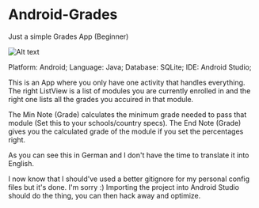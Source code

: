 # Android-Grades
Just a simple Grades App (Beginner)

![Alt text](http://www.rijadzuzo.co.nf/img/modulo-main.png "Modulo Main Screen")

Platform: Android;
Language: Java;
Database: SQLite;
IDE: Android Studio;

This is an App where you only have one activity that handles everything.
The right ListView is a list of modules you are currently enrolled in and the right one lists all the grades you accuired
in that module.

The Min Note (Grade) calculates the minimum grade needed to pass that module (Set this to your schools/country specs).
The End Note (Grade) gives you the calculated grade of the module if you set the percentages right.

As you can see this in German and I don't have the time to translate it into English.

I now know that I should've used a better gitignore for my personal config files but it's done. I'm sorry :)
Importing the project into Android Studio should do the thing, you can then hack away and optimize. 
